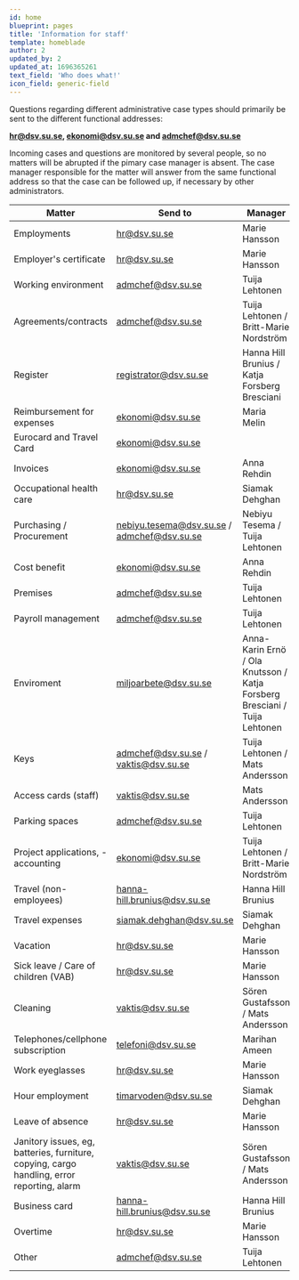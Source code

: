 ```yaml
---
id: home
blueprint: pages
title: 'Information for staff'
template: homeblade
author: 2
updated_by: 2
updated_at: 1696365261
text_field: 'Who does what!'
icon_field: generic-field
---
```

Questions regarding different administrative case types should primarily be sent to the different functional addresses:

**hr@dsv.su.se, ekonomi@dsv.su.se and admchef@dsv.su.se**

Incoming cases and questions are monitored by several people, so no matters will be abrupted if the pimary case manager is absent. The case manager responsible for the matter will answer from the same functional address so that the case can be followed up, if necessary by other administrators.



|   Matter  |  Send to   | Manager |
| ----------| ---------- | ------- |
|Employments |hr@dsv.su.se|Marie Hansson|	 	
|Employer's certificate|hr@dsv.su.se|Marie Hansson|
|Working environment|admchef@dsv.su.se|Tuija Lehtonen|
|Agreements/contracts|admchef@dsv.su.se|Tuija Lehtonen / Britt-Marie Nordström|
|Register|registrator@dsv.su.se|Hanna Hill Brunius / Katja Forsberg Bresciani
|Reimbursement for expenses|ekonomi@dsv.su.se|Maria Melin|
|Eurocard and Travel Card|ekonomi@dsv.su.se|
|Invoices|ekonomi@dsv.su.se|Anna Rehdin|
|Occupational health care|hr@dsv.su.se|Siamak Dehghan|
|Purchasing / Procurement|nebiyu.tesema@dsv.su.se / admchef@dsv.su.se| Nebiyu Tesema / Tuija Lehtonen| 
|Cost benefit|ekonomi@dsv.su.se|Anna Rehdin|
|Premises|admchef@dsv.su.se|Tuija Lehtonen|
|Payroll management|admchef@dsv.su.se|Tuija Lehtonen|
|Enviroment|miljoarbete@dsv.su.se|Anna-Karin Ernö / Ola Knutsson / Katja Forsberg Bresciani / Tuija Lehtonen|
|Keys|admchef@dsv.su.se / vaktis@dsv.su.se|Tuija Lehtonen / Mats Andersson|
|Access cards (staff)|vaktis@dsv.su.se|Mats Andersson|
|Parking spaces|admchef@dsv.su.se|Tuija Lehtonen|
|Project applications, -accounting|ekonomi@dsv.su.se|Tuija Lehtonen / Britt-Marie Nordström|
|Travel (non-employees)|hanna-hill.brunius@dsv.su.se|Hanna Hill Brunius|
|Travel expenses|siamak.dehghan@dsv.su.se|Siamak Dehghan|
|Vacation|hr@dsv.su.se|Marie Hansson|
|Sick leave / Care of children (VAB)|hr@dsv.su.se|Marie Hansson|
|Cleaning|vaktis@dsv.su.se|Sören Gustafsson / Mats Andersson|
|Telephones/cellphone subscription|telefoni@dsv.su.se|Marihan Ameen|
|Work eyeglasses|hr@dsv.su.se|Marie Hansson|
|Hour employment|timarvoden@dsv.su.se|Siamak Dehghan|
|Leave of absence|hr@dsv.su.se|Marie Hansson|
|Janitory issues, eg, batteries, furniture, copying, cargo handling, error reporting, alarm| 	vaktis@dsv.su.se|Sören Gustafsson / Mats Andersson|
|Business card|hanna-hill.brunius@dsv.su.se|Hanna Hill Brunius|
|Overtime|hr@dsv.su.se|Marie Hansson|
|Other|admchef@dsv.su.se|Tuija Lehtonen|